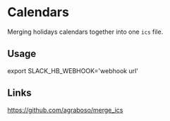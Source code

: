 # Calendars

Merging holidays calendars together into one `ics` file. 

## Usage

export SLACK_HB_WEBHOOK='webhook url'

## Links

https://github.com/agraboso/merge_ics
